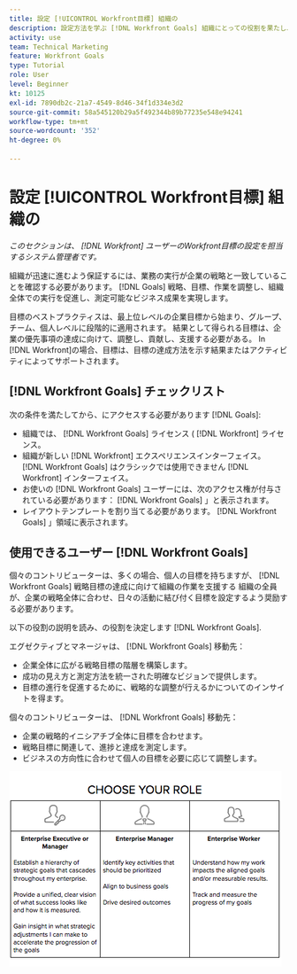 ```yaml
---
title: 設定 [!UICONTROL Workfront目標] 組織の
description: 設定方法を学ぶ [!DNL Workfront Goals] 組織にとっての役割を果たし、作業の実行を戦略と一致させることができます。
activity: use
team: Technical Marketing
feature: Workfront Goals
type: Tutorial
role: User
level: Beginner
kt: 10125
exl-id: 7890db2c-21a7-4549-8d46-34f1d334e3d2
source-git-commit: 58a545120b29a5f492344b89b77235e548e94241
workflow-type: tm+mt
source-wordcount: '352'
ht-degree: 0%

---
```


# 設定 [!UICONTROL Workfront目標] 組織の

*このセクションは、 [!DNL Workfront] ユーザーのWorkfront目標の設定を担当するシステム管理者です。*

組織が迅速に進むよう保証するには、業務の実行が企業の戦略と一致していることを確認する必要があります。 [!DNL   Goals] 戦略、目標、作業を調整し、組織全体での実行を促進し、測定可能なビジネス成果を実現します。

目標のベストプラクティスは、最上位レベルの企業目標から始まり、グループ、チーム、個人レベルに段階的に適用されます。 結果として得られる目標は、企業の優先事項の達成に向けて、調整し、貢献し、支援する必要がある。 In [!DNL Workfront]の場合、目標は、目標の達成方法を示す結果またはアクティビティによってサポートされます。

## [!DNL Workfront Goals] チェックリスト

次の条件を満たしてから、にアクセスする必要があります [!DNL   Goals]:

* 組織では、 [!DNL Workfront Goals] ライセンス ( [!DNL Workfront] ライセンス。
* 組織が新しい [!DNL Workfront] エクスペリエンスインターフェイス。 [!DNL Workfront Goals] はクラシックでは使用できません [!DNL Workfront] インターフェイス。
* お使いの [!DNL Workfront Goals] ユーザーには、次のアクセス権が付与されている必要があります： [!DNL Workfront Goals] 」と表示されます。
* レイアウトテンプレートを割り当てる必要があります。 [!DNL Workfront Goals] 」領域に表示されます。

## 使用できるユーザー [!DNL Workfront Goals]

個々のコントリビューターは、多くの場合、個人の目標を持ちますが、 [!DNL Workfront Goals] 戦略目標の達成に向けて組織の作業を支援する 組織の全員が、企業の戦略全体に合わせ、日々の活動に結び付く目標を設定するよう奨励する必要があります。

以下の役割の説明を読み、の役割を決定します [!DNL Workfront Goals].

エグゼクティブとマネージャは、 [!DNL Workfront Goals] 移動先：

* 企業全体に広がる戦略目標の階層を構築します。
* 成功の見え方と測定方法を統一された明確なビジョンで提供します。
* 目標の進行を促進するために、戦略的な調整が行えるかについてのインサイトを得ます。

個々のコントリビューターは、 [!DNL Workfront Goals] 移動先：

* 企業の戦略的イニシアチブ全体に目標を合わせます。
* 戦略目標に関連して、進捗と達成を測定します。
* ビジネスの方向性に合わせて個人の目標を必要に応じて調整します。

![Workfront目標の様々な役割の図](assets/01-workfront-goals-choose-your-role.png)
